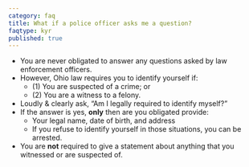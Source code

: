 ```yaml
---
category: faq
title: What if a police officer asks me a question?
faqtype: kyr
published: true
---
```

* You are never obligated to answer any questions asked by law enforcement officers.
* However, Ohio law requires you to identify yourself if:
  * (1) You are suspected of a crime; or
  * (2) You are a witness to a felony.
* Loudly & clearly ask, “Am I legally required to identify myself?”
* If the answer is yes, **only** then are you obligated provide:
  * Your legal name, date of birth, and address
  * If you refuse to identify yourself in those situations, you can be arrested.
* You are **not** required to give a statement about anything that you witnessed or are suspected of.
